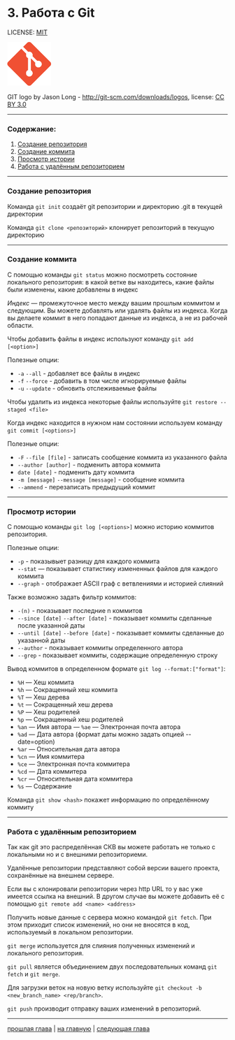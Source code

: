 # 3. Работа с Git

LICENSE: [MIT](./license.md)

<img src="./img/git_logo.png" width="100"/>

GIT logo by Jason Long - <http://git-scm.com/downloads/logos>, license: [CC BY 3.0](https://creativecommons.org/licenses/by/3.0)

---
### Содержание:
1. [Создание репозитория](#init)
2. [Создание коммита](#commit)
3. [Просмотр истории](#log)
4. [Работа с удалённым репозиторием](#remote)

---
### <a name="init"></a>	Создание репозитория
Команда `git init` создаёт  git репозитории и директорию .git в текущей директории

Команда `git clone <репозиторий>` клонирует репозиторий в текущую директорию

---
### <a name="commit"></a>	Создание коммита

С помощью команды `git status` можно посмотреть состояние локального репозитория: в какой ветке вы находитесь, какие файлы были изменены, какие добавлены в индекс 

*Индекс* — промежуточное место между вашим прошлым коммитом и следующим. Вы можете добавлять или удалять файлы из индекса. Когда вы делаете коммит в него попадают данные из индекса, а не из рабочей области.

Чтобы добавить файлы в индекс используют команду `git add [<option>]`

Полезные опции:

- `-a` `--all` - добавляет все файлы в индекс
- `-f` `--force` - добавить в том числе игнорируемые файлы
- `-u` `--update` - обновить отслеживаемые файлы

Чтобы удалить из индекса некоторые файлы используйте
`git restore --staged <file>`

Когда индекс находится в нужном нам состоянии используем команду `git commit [<options>]` 

Полезные опции:

- `-F` `--file [file]` - записать сообщение коммита из указанного файла
- `--author [author]` - подменить автора коммита
- `date [date]` - подменить дату коммита
- `-m [message]` `--message [message]` -  сообщение коммита
- `--ammend` - перезаписать предыдущий коммит

---
### <a name="log"></a>	Просмотр истории 

С помощью команды `git log [<options>]` можно историю коммитов репозитория. 

Полезные опции:

- `-p` - показывыет разницу для каждого коммита
- `--stat` — показывает статистику измененных файлов для каждого коммита
- `--graph` - отображает ASCII граф с ветвлениями и историей слияний

Также возможно задать фильтр коммитов:

- `-(n)` - показывает последние n коммитов
- `--since [date]` `--after [date]` - показывает коммиты сделанные после указанной даты
- `--until [date]` `--before [date]` - показывает коммиты сделанные до указанной даты
- `--author` - показывает коммиты определенного автора
- `--grep` - показывает коммиты, содержащие определенную строку

Вывод коммитов в определенном формате `git log --format:["format"]`:

- `%H` — Хеш коммита
- `%h` — Сокращенный хеш коммита
- `%T` — Хеш дерева
- `%t` — Сокращенный хеш дерева
- `%P` — Хеш родителей
- `%p` — Сокращенный хеш родителей
- `%an` — Имя автора
— `%ae` — Электронная почта автора
- `%ad` — Дата автора (формат даты можно задать опцией --date=option)
- `%ar` — Относительная дата автора
- `%cn` — Имя коммитера
- `%ce` — Электронная почта коммитера
- `%cd` — Дата коммитера
- `%cr` — Относительная дата коммитера
- `%s` — Содержание

Команда `git show <hash>` покажет информацию по определённому коммиту

---
### <a name="remote"></a>	Работа с удалённым репозиторием
Так как git это распределённая СКВ вы можете работать не только с локальными но и с внешними репозиториеми.

Удалённые репозитории представляют собой версии вашего проекта, сохранённые на внешнем сервере.

Если вы с клонировали репозитории через http URL то у вас уже имеется ссылка на внешний. В другом случае вы можете добавить её с помощью `git remote add <name> <address>`

Получить новые данные с сервера можно командой `git fetch`. При этом приходит список изменений, но они не вносятся в код, используемый в локальном репозитории.

`git merge` используется для слияния полученных изменений и локального репозитория.

`git pull` является объединением двух последовательных команд `git fetch` и `git merge`.

Для загрузки веток на новую ветку используйте `git checkout -b <new_branch_name> <rep/branch>`. 

`git push` производит отправку ваших изменений в репозиторий.

---
[прошлая глава](./setup_git.md) | [на главную](./README.md) | [следующая глава](./branch.md)
